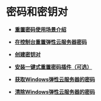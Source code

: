 # 密码和密钥对<a name="ecs_03_0400"></a>

-   **[重置密码使用场景介绍](重置密码使用场景介绍.md)**  

-   **[在控制台重置弹性云服务器密码](在控制台重置弹性云服务器密码.md)**  

-   **[创建密钥对](创建密钥对.md)**  

-   **[安装一键式重置密码插件（可选）](安装一键式重置密码插件（可选）.md)**  

-   **[获取Windows弹性云服务器的密码](获取Windows弹性云服务器的密码.md)**  

-   **[清除Windows弹性云服务器的密码](清除Windows弹性云服务器的密码.md)**  


